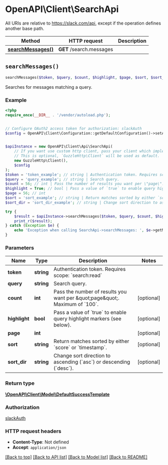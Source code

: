 # OpenAPI\Client\SearchApi

All URIs are relative to https://slack.com/api, except if the operation defines another base path.

| Method | HTTP request | Description |
| ------------- | ------------- | ------------- |
| [**searchMessages()**](SearchApi.md#searchMessages) | **GET** /search.messages |  |


## `searchMessages()`

```php
searchMessages($token, $query, $count, $highlight, $page, $sort, $sort_dir): \OpenAPI\Client\Model\DefaultSuccessTemplate
```



Searches for messages matching a query.

### Example

```php
<?php
require_once(__DIR__ . '/vendor/autoload.php');


// Configure OAuth2 access token for authorization: slackAuth
$config = OpenAPI\Client\Configuration::getDefaultConfiguration()->setAccessToken('YOUR_ACCESS_TOKEN');


$apiInstance = new OpenAPI\Client\Api\SearchApi(
    // If you want use custom http client, pass your client which implements `GuzzleHttp\ClientInterface`.
    // This is optional, `GuzzleHttp\Client` will be used as default.
    new GuzzleHttp\Client(),
    $config
);
$token = 'token_example'; // string | Authentication token. Requires scope: `search:read`
$query = 'query_example'; // string | Search query.
$count = 56; // int | Pass the number of results you want per \"page\". Maximum of `100`.
$highlight = True; // bool | Pass a value of `true` to enable query highlight markers (see below).
$page = 56; // int
$sort = 'sort_example'; // string | Return matches sorted by either `score` or `timestamp`.
$sort_dir = 'sort_dir_example'; // string | Change sort direction to ascending (`asc`) or descending (`desc`).

try {
    $result = $apiInstance->searchMessages($token, $query, $count, $highlight, $page, $sort, $sort_dir);
    print_r($result);
} catch (Exception $e) {
    echo 'Exception when calling SearchApi->searchMessages: ', $e->getMessage(), PHP_EOL;
}
```

### Parameters

| Name | Type | Description  | Notes |
| ------------- | ------------- | ------------- | ------------- |
| **token** | **string**| Authentication token. Requires scope: &#x60;search:read&#x60; | |
| **query** | **string**| Search query. | |
| **count** | **int**| Pass the number of results you want per \&quot;page\&quot;. Maximum of &#x60;100&#x60;. | [optional] |
| **highlight** | **bool**| Pass a value of &#x60;true&#x60; to enable query highlight markers (see below). | [optional] |
| **page** | **int**|  | [optional] |
| **sort** | **string**| Return matches sorted by either &#x60;score&#x60; or &#x60;timestamp&#x60;. | [optional] |
| **sort_dir** | **string**| Change sort direction to ascending (&#x60;asc&#x60;) or descending (&#x60;desc&#x60;). | [optional] |

### Return type

[**\OpenAPI\Client\Model\DefaultSuccessTemplate**](../Model/DefaultSuccessTemplate.md)

### Authorization

[slackAuth](../../README.md#slackAuth)

### HTTP request headers

- **Content-Type**: Not defined
- **Accept**: `application/json`

[[Back to top]](#) [[Back to API list]](../../README.md#endpoints)
[[Back to Model list]](../../README.md#models)
[[Back to README]](../../README.md)

